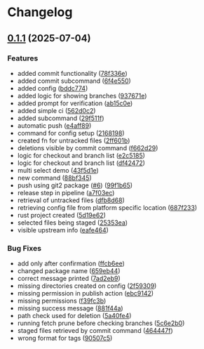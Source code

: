 # Changelog

## [0.1.1](https://github.com/Gerixmus/sg/compare/sg-v0.1.0...sg-v0.1.1) (2025-07-04)


### Features

* added commit functionality ([78f336e](https://github.com/Gerixmus/sg/commit/78f336e418504e8e58d5b8319942e0e83597f86f))
* added commit subcommand ([6f4e550](https://github.com/Gerixmus/sg/commit/6f4e550ed2dacf1016dfa9c362e93a4d8c222ccb))
* added config ([bddc774](https://github.com/Gerixmus/sg/commit/bddc77441a9befd8c6623018517f70e5214be028))
* added logic for showing branches ([937671e](https://github.com/Gerixmus/sg/commit/937671ed51ac75174fdd3cc4772a78afb142955f))
* added prompt for verification ([ab15c0e](https://github.com/Gerixmus/sg/commit/ab15c0e12de92628cca7e7bd1289d54cd38fd18a))
* added simple ci ([562d0c2](https://github.com/Gerixmus/sg/commit/562d0c2b92f57d2140547b652349105ff1709725))
* added subcommand ([29f511f](https://github.com/Gerixmus/sg/commit/29f511f14414db6007250d4a9e26f406cc29e45b))
* automatic push ([e4aff89](https://github.com/Gerixmus/sg/commit/e4aff89152c8c7e35f01aba8eba8dc03f19c77b5))
* command for config setup ([2168198](https://github.com/Gerixmus/sg/commit/2168198c621ffdccd9a9b97b47134170ff4dd562))
* created fn for untracked files ([2ff601b](https://github.com/Gerixmus/sg/commit/2ff601b32a7973476f57e437009c95190e450815))
* deletions visible by commit command ([f662d29](https://github.com/Gerixmus/sg/commit/f662d291808111b457c227a8addd5de6c987b7e6))
* logic for checkout and branch list ([e2c5185](https://github.com/Gerixmus/sg/commit/e2c5185bfe0b45d8b8e4b638013386a600cc049b))
* logic for checkout and branch list ([df42472](https://github.com/Gerixmus/sg/commit/df424725e21cb0590433ecc82631904e499bda62))
* multi select demo ([43f5d1e](https://github.com/Gerixmus/sg/commit/43f5d1ec8265315f964b946eb34c1b9f63d1ffb5))
* new command ([88bf345](https://github.com/Gerixmus/sg/commit/88bf345c85d9426106977054c8f4337180bc8bc1))
* push using git2 package ([#6](https://github.com/Gerixmus/sg/issues/6)) ([99f1b65](https://github.com/Gerixmus/sg/commit/99f1b659b783a85d6a7bf439bf46bd253a4a5cf3))
* release step in pipeline ([a7f03ec](https://github.com/Gerixmus/sg/commit/a7f03ec71bcf83a2b1863163b881254fa4ae0f46))
* retrieval of untracked files ([dfb8d68](https://github.com/Gerixmus/sg/commit/dfb8d6814ba754560b6e69683e45124308330a76))
* retrieving config file from platform specific location ([687f233](https://github.com/Gerixmus/sg/commit/687f233a1b62f190df3d1f4e241202d8a90cc14d))
* rust project created ([5d19e62](https://github.com/Gerixmus/sg/commit/5d19e629d811da7058e77bef0b9fa4dc24c123cd))
* selected files being staged ([25353ea](https://github.com/Gerixmus/sg/commit/25353ea5a16e555d22e19c252941d38b36056566))
* visible upstream info ([eafe464](https://github.com/Gerixmus/sg/commit/eafe464b86e69e3487397e014cb7b03c77e8496b))


### Bug Fixes

* add only after confirmation ([ffcb6ee](https://github.com/Gerixmus/sg/commit/ffcb6ee22a5e6e4573ef83265c980890efa6c850))
* changed package name ([659eb44](https://github.com/Gerixmus/sg/commit/659eb44dea072dc73175c23d336e46a04879e9aa))
* correct message printed ([7ad2eb9](https://github.com/Gerixmus/sg/commit/7ad2eb91fc9482898051a99b4242e6efeb161576))
* missing directories created on config ([2f59309](https://github.com/Gerixmus/sg/commit/2f5930925ff4f5ad4fa726e2cfe29f7131a68e43))
* missing permission in publish action ([ebc9142](https://github.com/Gerixmus/sg/commit/ebc91421f4cd3b2ce5619a639a1620214a091b1a))
* missing permissions ([f39fc3b](https://github.com/Gerixmus/sg/commit/f39fc3b50f67b9987fd5d7795c32455102c0065b))
* missing success message ([881f44a](https://github.com/Gerixmus/sg/commit/881f44a1d65f6393f1a96ca01040d76718e8747e))
* path check used for deletion ([5a40fe4](https://github.com/Gerixmus/sg/commit/5a40fe46baf4f365a0181be741b469c649e73a24))
* running fetch prune before checking branches ([5c6e2b0](https://github.com/Gerixmus/sg/commit/5c6e2b06df6592d69946bd50923181f25375b4c7))
* staged files retrieved by commit command ([464447f](https://github.com/Gerixmus/sg/commit/464447f7bef63a05b209a98317fca17c313b2177))
* wrong format for tags ([90507c5](https://github.com/Gerixmus/sg/commit/90507c508041963755205fd898af0ed2a7edf5f1))
